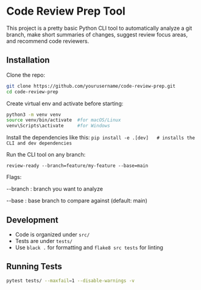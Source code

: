 # Code Review Prep Tool
This project is a pretty basic Python CLI tool to automatically analyze a git branch, make short summaries of changes, suggest review focus areas, and recommend code reviewers.

## Installation

Clone the repo:

```bash
git clone https://github.com/yourusername/code-review-prep.git
cd code-review-prep
```
Create virtual env and activate before starting:
```bash
python3 -m venv venv
source venv/bin/activate  #for macOS/Linux
venv\Scripts\activate     #for Windows
```
Install the dependencies like this:
`pip install -e .[dev]   # installs the CLI and dev dependencies`

Run the CLI tool on any branch:

`review-ready --branch=feature/my-feature --base=main`

Flags:

--branch : branch you want to analyze

--base : base branch to compare against (default: main)

## Development

- Code is organized under `src/`
- Tests are under `tests/`
- Use `black .` for formatting and `flake8 src tests` for linting


## Running Tests

```bash
pytest tests/ --maxfail=1 --disable-warnings -v
